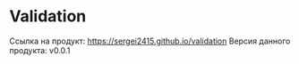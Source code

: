 ﻿# Validation
Ссылка на продукт: https://sergei2415.github.io/validation
Версия данного продукта: v0.0.1
